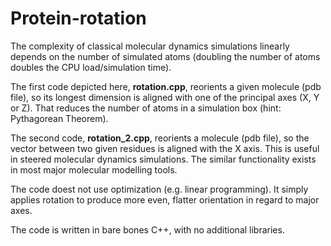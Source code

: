 # Protein-rotation

The complexity of classical molecular dynamics simulations linearly depends on the number of simulated atoms (doubling the number of atoms doubles the CPU load/simulation time). 


The first code depicted here, **rotation.cpp**, reorients a given molecule (pdb file), so its longest dimension is aligned with one of the principal axes (X, Y or Z). That reduces the number of atoms in a simulation box (hint: Pythagorean Theorem). 


The second code, **rotation_2.cpp**, reorients a molecule (pdb file), so the vector between two given residues is aligned with the X axis. This is useful in steered molecular dynamics simulations. The similar functionality exists in most major molecular modelling tools.

The code doest not use optimization (e.g. linear programming). It simply applies rotation to produce more even, flatter orientation in regard to major axes.

The code is written in bare bones C++, with no additional libraries. 
